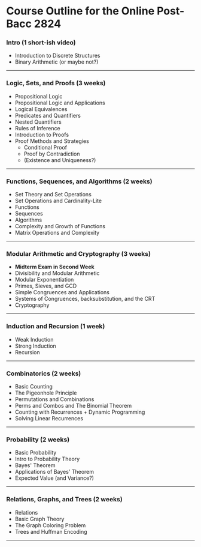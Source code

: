 # Course Outline for the Online Post-Bacc 2824 

### Intro (1 short-ish video)
- Introduction to Discrete Structures 
- Binary Arithmetic (or maybe not?)
*** 

### Logic, Sets, and Proofs (3 weeks)
- Propositional Logic 
- Propositional Logic and Applications 
- Logical Equivalences 
- Predicates and Quantifiers 
- Nested Quantifiers 
- Rules of Inference 
- Introduction to Proofs 
- Proof Methods and Strategies 
	- Conditional Proof
	- Proof by Contradiction 
	- (Existence and Uniqueness?)
*** 

### Functions, Sequences, and Algorithms (2 weeks)
- Set Theory and Set Operations 
- Set Operations and Cardinality-Lite 
- Functions
- Sequences 
- Algorithms 
- Complexity and Growth of Functions 
- Matrix Operations and Complexity 
*** 

### Modular Arithmetic and Cryptography (3 weeks)
- **Midterm Exam in Second Week** 
- Divisibility and Modular Arithmetic 
- Modular Exponentiation 
- Primes, Sieves, and GCD 
- Simple Congruences and Applications 
- Systems of Congruences, backsubstitution, and the CRT 
- Cryptography 
*** 

### Induction and Recursion (1 week)
- Weak Induction 
- Strong Induction 
- Recursion 
*** 

### Combinatorics (2 weeks)
- Basic Counting 
- The Pigeonhole Principle 
- Permutations and Combinations 
- Perms and Combos and The Binomial Theorem 
- Counting with Recurrences + Dynamic Programming 
- Solving Linear Recurrences 
*** 

### Probability (2 weeks)
- Basic Probability 
- Intro to Probability Theory 
- Bayes' Theorem 
- Applications of Bayes' Theorem 
- Expected Value (and Variance?)
*** 

### Relations, Graphs, and Trees (2 weeks)
- Relations 
- Basic Graph Theory  
- The Graph Coloring Problem 
- Trees and Huffman Encoding 
*** 




